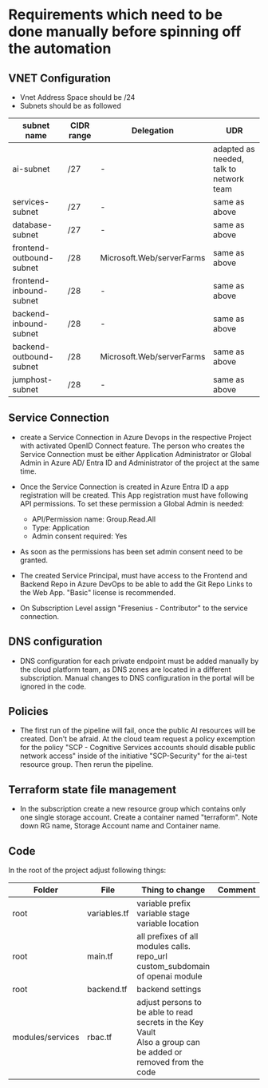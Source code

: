 # Requirements which need to be done manually before spinning off the automation
## VNET Configuration
  - Vnet Address Space should be /24
  - Subnets should be as followed 

| subnet name | CIDR range | Delegation | UDR |
| -------- | -------- | -------- | -------- |
| ai-subnet | /27  | -  | adapted as needed, talk to network team |
| services-subnet  | /27 | - | same as above |
| database-subnet  | /27 | - | same as above |
| frontend-outbound-subnet  | /28 | Microsoft.Web/serverFarms | same as above |
| frontend-inbound-subnet  | /28 | - | same as above |
| backend-inbound-subnet  | /28 | - | same as above |
| backend-outbound-subnet  | /28 | Microsoft.Web/serverFarms | same as above |
| jumphost-subnet  | /28 | - | same as above |

## Service Connection

- create a Service Connection in Azure Devops in the respective Project with activated OpenID Connect feature. The person who creates the Service Connection must be either Application Administrator or Global Admin in Azure AD/ Entra ID and Administrator of the project at the same time.

- Once the Service Connection is created in Azure Entra ID a app registration will be created. This App registration must have following API permissions. To set these permission a Global Admin is needed:
  - API/Permission name: Group.Read.All
  - Type: Application
  - Admin consent required: Yes
  
- As soon as the permissions has been set admin consent need to be granted.

- The created Service Principal, must have access to the Frontend and Backend Repo in Azure DevOps to be able to add the Git Repo Links to the Web App. "Basic" license is recommended.

- On Subscription Level assign "Fresenius - Contributor" to the service connection.

## DNS configuration

- DNS configuration for each private endpoint must be added manually by the cloud platform team, as DNS zones are located in a different subscription. Manual changes to DNS configuration in the portal will be ignored in the code.

## Policies
- The first run of the pipeline will fail, once the public AI resources will be created. Don't be afraid. At the cloud team request a policy excemption for the policy "SCP - Cognitive Services accounts should disable public network access" inside of the initiative "SCP-Security" for the ai-test resource group. Then rerun the pipeline.

## Terraform state file management
- In the subscription create a new resource group which contains only one single storage account. Create a container named "terraform". Note down RG name, Storage Account name and Container name. 
 
## Code 
In the root of the project adjust following things:

| Folder | File | Thing to change | Comment |
| ----------- | ---------- | ---------- | ---------- |
| root  | variables.tf       | variable prefix<br>variable stage<br>variable location          |  |
| root  | main.tf       | all prefixes of all modules calls.<br>repo_url<br>custom_subdomain of openai module          |  |
| root  | backend.tf       | backend settings        |  |
| modules/services  | rbac.tf       | adjust persons to be able to read secrets in the Key Vault <br>Also a group can be added or removed from the code    |  |